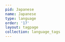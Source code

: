 ```yaml
---
pid: Japanese
name: Japanese
type: language
order: '17'
layout: tagpage
collection: language_tags
---
```

